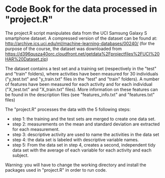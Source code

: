 # Code Book for the data processed in "project.R"

The project.R script manipulates data from the UCI Samsung Galaxy S smartphone dataset.
A compressed version of the dataset can be found at: http://archive.ics.uci.edu/ml/machine-learning-databases/00240/ (for the purpose of the course, the dataset was downloaded from https://d396qusza40orc.cloudfront.net/getdata%2Fprojectfiles%2FUCI%20HAR%20Dataset.zip)

The dataset contains a test set and a training set (respectively in the "test" and "train" folders), where activities have been measured for 30 individuals ("y_test.txt" and "y_train.txt" files in the "test" and "train" folders). A number of features have been measured for each activity and for each individual ("X_test.txt" and "X_train.txt" files). More information on these features can be found in the description files (see "features_info.txt" and "features.txt" files)

The "project.R" processes the data with the 5 following steps:
- step 1: the training and the test sets are merged to create one data set.
- step 2: measurements on the mean and standard deviation are extracted for each measurement. 
- step 3: descriptive activity are used to name the activities in the data set
- step 4: the data set is labeled with descriptive variable names. 
- step 5: From the data set in step 4, creates a second, independent tidy data set with the average of each variable for each activity and each subject.

Warning: you will have to change the working directory and install the packages used in "project.R" in order to run code.